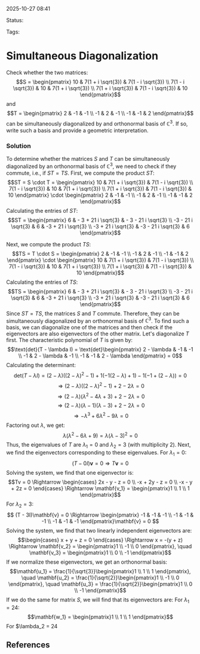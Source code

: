 
2025-10-27 08:41

Status: 

Tags:

# Simultaneous Diagonalization
Check whether the two matrices:
$$S = \begin{pmatrix}
10 & 7(1 + i \sqrt{3}) & 7(1 - i \sqrt{3}) \\
7(1 - i \sqrt{3}) & 10 & 7(1 + i \sqrt{3}) \\
7(1 + i \sqrt{3}) & 7(1 - i \sqrt{3}) & 10
\end{pmatrix}$$
and
$$T = \begin{pmatrix}
2 & -1 & -1 \\
-1 & 2 & -1 \\
-1 & -1 & 2
\end{pmatrix}$$
can be simultaneously diagonalized by and orthonormal basis of $\mathbb{C}^3$. If so, write such a basis and provide a geometric interpretation.
### Solution
To determine whether the matrices $S$ and $T$ can be simultaneously diagonalized by an orthonormal basis of $\mathbb{C}^3$, we need to check if they commute, i.e., if $ST = TS$.
First, we compute the product $ST$:
$$ST = S \cdot T = \begin{pmatrix}
10 & 7(1 + i \sqrt{3}) & 7(1 - i \sqrt{3}) \\
7(1 - i \sqrt{3}) & 10 & 7(1 + i \sqrt{3}) \\
7(1 + i \sqrt{3}) & 7(1 - i \sqrt{3}) & 10
\end{pmatrix} \cdot \begin{pmatrix}
2 & -1 & -1 \\
-1 & 2 & -1 \\
-1 & -1 & 2
\end{pmatrix}$$
Calculating the entries of $ST$:
$$ST = \begin{pmatrix}
6 & - 3 + 21 i \sqrt{3} & - 3 - 21 i \sqrt{3} \\
-3 - 21 i \sqrt{3} & 6 & -3 + 21 i \sqrt{3} \\
-3 + 21 i \sqrt{3} & -3 - 21 i \sqrt{3} & 6
\end{pmatrix}$$

Next, we compute the product $TS$:
$$TS = T \cdot S = \begin{pmatrix}
2 & -1 & -1 \\
-1 & 2 & -1 \\
-1 & -1 & 2
\end{pmatrix} \cdot \begin{pmatrix}
10 & 7(1 + i \sqrt{3}) & 7(1 - i \sqrt{3}) \\
7(1 - i \sqrt{3}) & 10 & 7(1 + i \sqrt{3}) \\
7(1 + i \sqrt{3}) & 7(1 - i \sqrt{3}) & 10
\end{pmatrix}$$
Calculating the entries of $TS$:
$$TS = \begin{pmatrix}
6 & - 3 + 21 i \sqrt{3} & - 3 - 21 i \sqrt{3} \\
-3 - 21 i \sqrt{3} & 6 & -3 + 21 i \sqrt{3} \\
-3 + 21 i \sqrt{3} & -3 - 21 i \sqrt{3} & 6
\end{pmatrix}$$
Since $ST = TS$, the matrices $S$ and $T$ commute. Therefore, they can be simultaneously diagonalized by an orthonormal basis of $\mathbb{C}^3$.
To find such a basis, we can diagonalize one of the matrices and then check if the eigenvectors are also eigenvectors of the other matrix. Let's diagonalize $T$ first.
The characteristic polynomial of $T$ is given by:
$$\text{det}(T - \lambda I) = \text{det}\begin{pmatrix}
2 - \lambda & -1 & -1 \\
-1 & 2 - \lambda & -1 \\
-1 & -1 & 2 - \lambda
\end{pmatrix} = 0$$
Calculating the determinant:
$$\text{det}(T - \lambda I) = (2- \lambda) \left((2 - \lambda)^2 - 1\right) + 1 \left(-1(2 - \lambda) + 1\right) - 1 \left(-1 + (2 - \lambda)\right) = 0$$
$$ \Rightarrow (2 - \lambda)((2 - \lambda)^2 - 1) + 2 - 2\lambda = 0$$
$$ \Rightarrow (2 - \lambda)(\lambda^2 - 4\lambda + 3) + 2 - 2\lambda = 0$$
$$ \Rightarrow (2 - \lambda)(\lambda - 1)(\lambda - 3) + 2 - 2\lambda = 0$$
$$ \Rightarrow -\lambda^3 + 6\lambda^2 - 9\lambda = 0$$
Factoring out $\lambda$, we get:
$$ \lambda(\lambda^2 - 6\lambda + 9) = \lambda(\lambda - 3)^2 = 0$$
Thus, the eigenvalues of $T$ are $\lambda_1 = 0$ and $\lambda_2 = 3$ (with multiplicity 2).
Next, we find the eigenvectors corresponding to these eigenvalues.
For $\lambda_1 = 0$:
$$ (T - 0I)\mathbf{v} = 0 \Rightarrow T\mathbf{v} = 0 $$
Solving the system, we find that one eigenvector is:
$$Tv = 0 \Rightarrow \begin{cases}
2x - y - z = 0 \\
-x + 2y - z = 0 \\
-x - y + 2z = 0
\end{cases} \Rightarrow \mathbf{v_1} = \begin{pmatrix}1 \\ 1 \\ 1
\end{pmatrix}$$
For $\lambda_2 = 3$:
$$ (T - 3I)\mathbf{v} = 0 \Rightarrow \begin{pmatrix}
-1 & -1 & -1 \\
-1 & -1 & -1 \\
-1 & -1 & -1
\end{pmatrix}\mathbf{v} = 0 $$
Solving the system, we find that two linearly independent eigenvectors are:
$$\begin{cases}
x + y + z = 0
\end{cases} \Rightarrow x = -(y + z) \Rightarrow \mathbf{v_2} = \begin{pmatrix}1 \\ -1 \\ 0
\end{pmatrix}, \quad \mathbf{v_3} = \begin{pmatrix}1 \\ 0 \\ -1
\end{pmatrix}$$
If we normalize these eigenvectors, we get an orthonormal basis:
$$\mathbf{u_1} = \frac{1}{\sqrt{3}}\begin{pmatrix}1 \\ 1 \\ 1
\end{pmatrix}, \quad \mathbf{u_2} = \frac{1}{\sqrt{2}}\begin{pmatrix}1 \\ -1 \\ 0
\end{pmatrix}, \quad \mathbf{u_3} = \frac{1}{\sqrt{2}}\begin{pmatrix}1 \\ 0 \\ -1
\end{pmatrix}$$
If we do the same for matrix $S$, we will find that its eigenvectors are:
For $\lambda_1 = 24$:
$$\mathbf{w_1} = \begin{pmatrix}1 \\ 1 \\ 1
\end{pmatrix}$$
For $\lambda_2 = 24







## References
